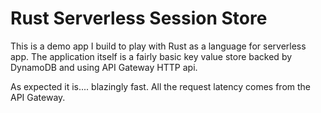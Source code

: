 # Rust Serverless Session Store

This is a demo app I build to play with Rust as a language for serverless app. 
The application itself is a fairly basic key value store backed by DynamoDB and using API Gateway HTTP api.

As expected it is.... blazingly fast. All the request latency comes from the API Gateway.